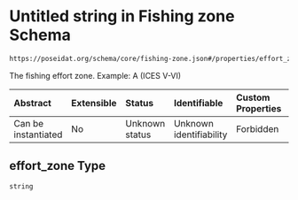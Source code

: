 # Untitled string in Fishing zone Schema

```txt
https://poseidat.org/schema/core/fishing-zone.json#/properties/effort_zone
```

The fishing effort zone. Example: A (ICES V-VI)

| Abstract            | Extensible | Status         | Identifiable            | Custom Properties | Additional Properties | Access Restrictions | Defined In                                                                  |
| :------------------ | :--------- | :------------- | :---------------------- | :---------------- | :-------------------- | :------------------ | :-------------------------------------------------------------------------- |
| Can be instantiated | No         | Unknown status | Unknown identifiability | Forbidden         | Allowed               | none                | [fishing-zone.json*](schemas/core/fishing-zone.json "open original schema") |

## effort_zone Type

`string`

